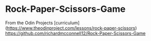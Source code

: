 # Rock-Paper-Scissors-Game
From the Odin Projects [curriculum] (https://www.theodinproject.com/lessons/rock-paper-scissors) <br>
https://github.com/richardmcconnell12/Rock-Paper-Scissors-Game